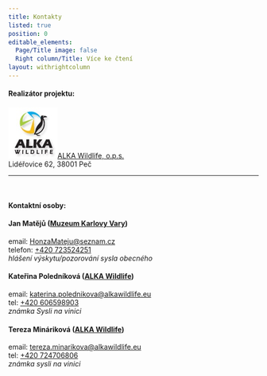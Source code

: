 ```yaml
---
title: Kontakty
listed: true
position: 0
editable_elements:
  Page/Title image: false
  Right column/Title: Více ke čtení
layout: withrightcolumn
---
```

#### Realizátor projektu:

[![](/uploads/ALKA_logo.jpg)ALKA Wildlife, o.p.s.][1]  
Lidéřovice 62, 38001 Peč

---

 

#### Kontaktní osoby:

#### Jan Matějů ([Muzeum Karlovy Vary][2])

email: [HonzaMateju@seznam.cz](mailto:HonzaMateju@seznam.cz)  
telefon: [+420 723524251](tel:+420-723-524-251)  
*hlášení výskytu/pozorování sysla obecného*

#### Kateřina Poledníková ([ALKA Wildlife][1])

email: katerina.polednikova@alkawildlife.eu  
tel: [+420 606598903](tel:+420-606-598-903)  
*známka Sysli na vinici*

#### Tereza Mináriková ([ALKA Wildlife][1])

email:
[tereza.minarikova@alkawildlife.eu](mailto:tereza.minarikova@alkawildlife.eu)  
tel: [+420 724706806](tel:+420-724-706-806)  
*známka sysli na vinici*


[1]: http://www.alkawildlife.eu
[2]: http://kvmuz.cz
